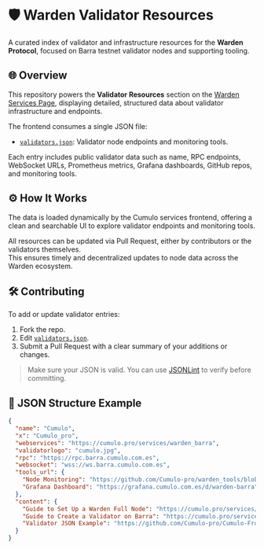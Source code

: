 # 🛡️ Warden Validator Resources

A curated index of validator and infrastructure resources for the **Warden Protocol**, focused on Barra testnet validator nodes and supporting tooling.

## 🌐 Overview

This repository powers the **Validator Resources** section on the [Warden Services Page](https://cumulo.pro/services/warden/resources), displaying detailed, structured data about validator infrastructure and endpoints.

The frontend consumes a single JSON file:

- [`validators.json`](https://github.com/Cumulo-pro/Cumulo-Front-Chain/blob/main/warden/barra/validators.json): Validator node endpoints and monitoring tools.

Each entry includes public validator data such as name, RPC endpoints, WebSocket URLs, Prometheus metrics, Grafana dashboards, GitHub repos, and monitoring tools.

## ⚙️ How It Works

The data is loaded dynamically by the Cumulo services frontend, offering a clean and searchable UI to explore validator endpoints and monitoring tools.

All resources can be updated via Pull Request, either by contributors or the validators themselves.  
This ensures timely and decentralized updates to node data across the Warden ecosystem.

## 🛠️ Contributing

To add or update validator entries:

1. Fork the repo.  
2. Edit [`validators.json`](https://github.com/Cumulo-pro/Cumulo-Front-Chain/blob/main/warden/barra/validators.json).  
3. Submit a Pull Request with a clear summary of your additions or changes.  

> Make sure your JSON is valid. You can use [JSONLint](https://jsonlint.com) to verify before committing.

## 📄 JSON Structure Example

```json
{
  "name": "Cumulo",
  "x": "Cumulo_pro",
  "webservices": "https://cumulo.pro/services/warden_barra",
  "validatorlogo": "cumulo.jpg",
  "rpc": "https://rpc.barra.cumulo.com.es",
  "websocket": "wss://ws.barra.cumulo.com.es",
  "tools_url": {
    "Node Monitoring": "https://github.com/Cumulo-pro/warden_tools/blob/main/README.md",
    "Grafana Dashboard": "https://grafana.cumulo.com.es/d/warden-barra"
  },
  "content": {
    "Guide to Set Up a Warden Full Node": "https://cumulo.pro/services/warden/install",
    "Guide to Create a Validator on Barra": "https://cumulo.pro/services/warden/validator",
    "Validator JSON Example": "https://github.com/Cumulo-pro/Cumulo-Front-Chain/blob/main/warden/barra/validators.json"
  }
}
```
